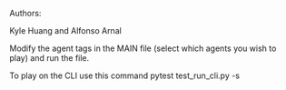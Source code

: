 Authors:

Kyle Huang
and
Alfonso Arnal

Modify the agent tags in the MAIN file (select which agents you wish to play) and run the file.

To play on the CLI use this command 
    pytest test_run_cli.py -s
